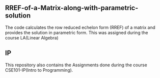 ## RREF-of-a-Matrix-along-with-parametric-solution
The code calculates the row reduced echelon form (RREF) of a matrix and provides the solution in parametric form. This was assigned during the course LA(Linear Algebra)

## IP
This repository also contains the Assignments done during the course CSE101-IP(Intro to Programming).
